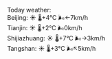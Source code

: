 Today weather:  
Beijing: ☀️   🌡️+4°C 🌬️←7km/h  
Tianjin: ☀️   🌡️+2°C 🌬️0km/h  
Shijiazhuang: ☀️   🌡️+7°C 🌬️→3km/h  
Tangshan: ☀️   🌡️+3°C 🌬️↖5km/h  
